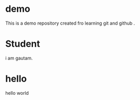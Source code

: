 # demo
This is a demo repository created fro learning git and github .

# Student
i am gautam.

# hello 
hello world

